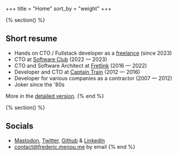 +++
title = "Home"
sort_by = "weight"
+++

{% section() %}
## Short resume

- Hands on CTO / Fullstack developer as a [freelance](https://www.funkythunks.dev) (since 2023)
- CTO at [Software Club](https://www.softwareclub.io/) (2022&nbsp;&mdash;&nbsp;2023)
- CTO and Software Architect at [Fretlink](https://www.fretlink.com) (2016&nbsp;&mdash;&nbsp;2022)
- Developer and CTO at [Captain Train](https://fr.wikipedia.org/wiki/Trainline_(Europe)) (2012&nbsp;&mdash;&nbsp;2016)
- Developer for various companies as a contractor (2007&nbsp;&mdash;&nbsp;2012)
- <span data-comment="and I thought my jokes were bad">Joker since the '80s</span>

More in the [detailed version](@/resume.md).
{% end %}

{% section() %}
## Socials

- <a href="https://pouet.chapril.org/@ptitfred" rel="noopener me" target="_blank">Mastodon</a>, <a href="https://twitter.com/ptit_fred" rel="noopener me" target="_blank">Twitter</a>, [Github](https://github.com/ptitfred) & [LinkedIn](https://www.linkedin.com/in/fmenou)
- <span data-comment="really want to contact me?">[contact@frederic.menou.me](mailto:contact@frederic.menou.me) by email</span>
{% end %}
